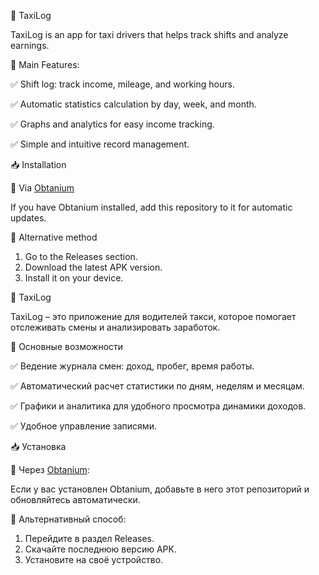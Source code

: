🚖 TaxiLog

TaxiLog is an app for taxi drivers that helps track shifts and analyze earnings.

📌 Main Features:

✅ Shift log: track income, mileage, and working hours.

✅ Automatic statistics calculation by day, week, and month.

✅ Graphs and analytics for easy income tracking.

✅ Simple and intuitive record management.

📥 Installation

🔹 Via [Obtanium](
https://github.com/ImranR98/Obtainium/releases)

If you have Obtanium installed, add this repository to it for automatic updates.

🔹 Alternative method

1. Go to the Releases section.
2. Download the latest APK version.
3. Install it on your device.


🚖 TaxiLog

TaxiLog – это приложение для водителей такси, которое помогает отслеживать смены и анализировать заработок.

📌 Основные возможности

✅ Ведение журнала смен: доход, пробег, время работы.

✅ Автоматический расчет статистики по дням, неделям и месяцам.

✅ Графики и аналитика для удобного просмотра динамики доходов.

✅ Удобное управление записями.

📥 Установка

🔹 Через [Obtanium](https://github.com/ImranR98/Obtanium):

Если у вас установлен Obtanium, добавьте в него этот репозиторий и обновляйтесь автоматически.

🔹 Альтернативный способ:

1. Перейдите в раздел Releases.
2. Скачайте последнюю версию APK.
3. Установите на своё устройство.
